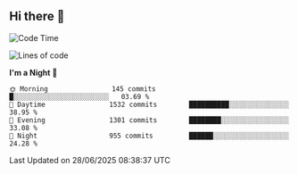 ## Hi there 👋

<!--
**Wangmerlyn/Wangmerlyn** is a ✨ _special_ ✨ repository because its `README.md` (this file) appears on your GitHub profile.

Here are some ideas to get you started:

- 🔭 I’m currently working on ...
- 🌱 I’m currently learning ...
- 👯 I’m looking to collaborate on ...
- 🤔 I’m looking for help with ...
- 💬 Ask me about ...
- 📫 How to reach me: ...
- 😄 Pronouns: ...
- ⚡ Fun fact: ...
-->
<!--START_SECTION:waka-->
![Code Time](http://img.shields.io/badge/Code%20Time-386%20hrs%2055%20mins-blue)

![Lines of code](https://img.shields.io/badge/From%20Hello%20World%20I%27ve%20Written-19.6%20million%20lines%20of%20code-blue)

**I'm a Night 🦉** 

```text
🌞 Morning                145 commits         █░░░░░░░░░░░░░░░░░░░░░░░░   03.69 % 
🌆 Daytime                1532 commits        ██████████░░░░░░░░░░░░░░░   38.95 % 
🌃 Evening                1301 commits        ████████░░░░░░░░░░░░░░░░░   33.08 % 
🌙 Night                  955 commits         ██████░░░░░░░░░░░░░░░░░░░   24.28 % 
```



 Last Updated on 28/06/2025 08:38:37 UTC
<!--END_SECTION:waka-->
